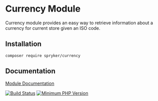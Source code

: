 # Currency Module

Currency module provides an easy way to retrieve information about a currency for current store given an ISO code.

## Installation

```
composer require spryker/currency
```

## Documentation

[Module Documentation](https://academy.spryker.com/developing_with_spryker/module_guide/utilities/currency.html)

[![Build Status](https://travis-ci.org/spryker/currency.svg)](https://travis-ci.org/spryker/currency)
[![Minimum PHP Version](https://img.shields.io/badge/php-%3E%3D%207.3-8892BF.svg)](https://php.net/)

